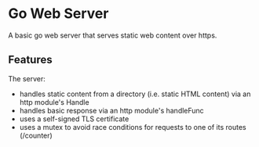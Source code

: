 # Go Web Server
A basic go web server that serves static web content over https.

## Features
The server:
- handles static content from a directory (i.e. static HTML content) via an http module's Handle 
- handles basic response via an http module's handleFunc
- uses a self-signed TLS certificate
- uses a mutex to avoid race conditions for requests to one of its routes (/counter)

